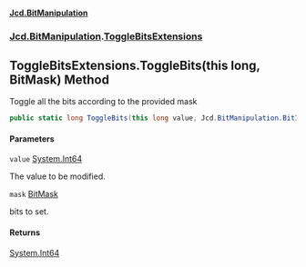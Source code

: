#### [Jcd.BitManipulation](index.md 'index')
### [Jcd.BitManipulation](Jcd.BitManipulation.md 'Jcd.BitManipulation').[ToggleBitsExtensions](Jcd.BitManipulation.ToggleBitsExtensions.md 'Jcd.BitManipulation.ToggleBitsExtensions')

## ToggleBitsExtensions.ToggleBits(this long, BitMask) Method

Toggle all the bits according to the provided mask

```csharp
public static long ToggleBits(this long value, Jcd.BitManipulation.BitIndexers.BitMask mask);
```
#### Parameters

<a name='Jcd.BitManipulation.ToggleBitsExtensions.ToggleBits(thislong,Jcd.BitManipulation.BitIndexers.BitMask).value'></a>

`value` [System.Int64](https://docs.microsoft.com/en-us/dotnet/api/System.Int64 'System.Int64')

The value to be modified.

<a name='Jcd.BitManipulation.ToggleBitsExtensions.ToggleBits(thislong,Jcd.BitManipulation.BitIndexers.BitMask).mask'></a>

`mask` [BitMask](Jcd.BitManipulation.BitIndexers.BitMask.md 'Jcd.BitManipulation.BitIndexers.BitMask')

bits to set.

#### Returns
[System.Int64](https://docs.microsoft.com/en-us/dotnet/api/System.Int64 'System.Int64')